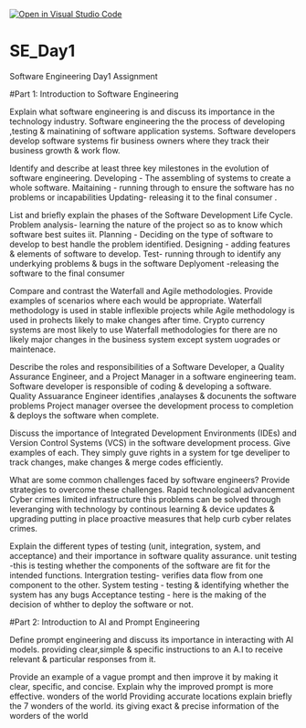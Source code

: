 [![Open in Visual Studio Code](https://classroom.github.com/assets/open-in-vscode-2e0aaae1b6195c2367325f4f02e2d04e9abb55f0b24a779b69b11b9e10269abc.svg)](https://classroom.github.com/online_ide?assignment_repo_id=15575174&assignment_repo_type=AssignmentRepo)
# SE_Day1
Software Engineering Day1 Assignment

#Part 1: Introduction to Software Engineering

Explain what software engineering is and discuss its importance in the technology industry.
Software engineering the the process of developing ,testing & mainatining of software application systems.
Software developers develop software systems fir business owners where they track their business growth & work flow.


Identify and describe at least three key milestones in the evolution of software engineering.
Developing - The assembling of systems to create a whole software.
Maitaining - running through to ensure the software has no problems or incapabilities
Updating- releasing it to the final consumer .


List and briefly explain the phases of the Software Development Life Cycle.
Problem analysis- learning the nature of the project so as to know which software best suites iit.
Planning - Deciding on the type of software to develop to best handle the problem identified.
Designing - adding features & elements of software to develop.
Test- running through to identify any underkying problems & bugs in the software 
Deplyoment -releasing the software to the final consumer

Compare and contrast the Waterfall and Agile methodologies. Provide examples of scenarios where each would be appropriate.
Waterfall methodology is used in stable inflexible projects while Agile methodology is used in prohects likely to make changes after time.
Crypto currency systems are most likely to use Waterfall methodologies for there are no likely major changes in the business system except system uogrades or maintenace.

Describe the roles and responsibilities of a Software Developer, a Quality Assurance Engineer, and a Project Manager in a software engineering team.
Software developer is responsible of coding & developing a software.
Quality Assuarance Engineer identifies ,analayses & docunents the software problems 
Project manager oversee the development process to completion & deploys the software when complete.

Discuss the importance of Integrated Development Environments (IDEs) and Version Control Systems (VCS) in the software development process. Give examples of each.
They simply guve rights in a system for tge develiper to track changes, make changes & merge codes efficiently.


What are some common challenges faced by software engineers? Provide strategies to overcome these challenges.
Rapid technological advancement 
Cyber crimes
limited infrastructure
this problems can be solved through 
leveranging with technology by continous learning & device updates & upgrading
putting in place proactive measures that help curb cyber relates crimes.

Explain the different types of testing (unit, integration, system, and acceptance) and their importance in software quality assurance.
unit testing -this is testing whether the components of the software are fit for the intended functions.
Intergration testing- verifies data flow from one component to the other.
System testing - testing & identifying whether the system has any bugs 
 Acceptance testing - here is the making of the decision of whther to deploy the software or not.


#Part 2: Introduction to AI and Prompt Engineering


Define prompt engineering and discuss its importance in interacting with AI models.
providing clear,simple & specific instructions to an A.I to receive relevant & particular responses from it.


Provide an example of a vague prompt and then improve it by making it clear, specific, and concise. Explain why the improved prompt is more effective.
wonders of the world 
Providing accurate locations explain briefly the 7 wonders of the world.
its giving exact & precise information of the worders of the world
